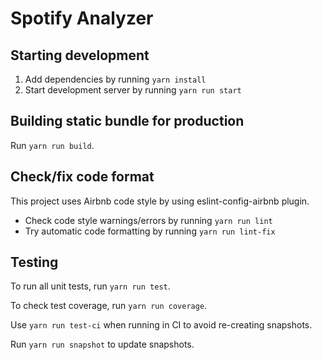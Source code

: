 # Spotify Analyzer

## Starting development

1. Add dependencies by running `yarn install`
2. Start development server by running `yarn run start`

## Building static bundle for production

Run `yarn run build`.

## Check/fix code format

This project uses Airbnb code style by using eslint-config-airbnb plugin.

- Check code style warnings/errors by running `yarn run lint`
- Try automatic code formatting by running `yarn run lint-fix`

## Testing

To run all unit tests, run `yarn run test`.

To check test coverage, run `yarn run coverage`.

Use `yarn run test-ci` when running in CI to avoid re-creating snapshots.

Run `yarn run snapshot` to update snapshots.

